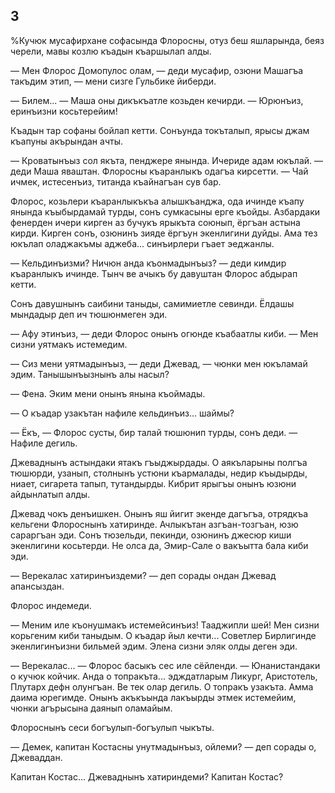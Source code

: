## 3

%Кучюк мусафирхане софасында Флоросны, отуз беш яшларында, беяз черели, мавы козлю къадын къаршылап алды.

— Мен Флорос Домопулос олам, — деди мусафир, озюни Машагъа такъдим этип, — мени сизге Гульбике йиберди.

— Билем... — Маша оны дикъкъатле козьден кечирди. — Юрюнъиз, еринъизни косьтерейим!

Къадын тар софаны бойлап кетти.
Сонъунда токъталып, ярысы джам къапуны акърындан ачты.

— Кроватынъыз сол якъта, пенджере янында.
Ичериде адам юкълай. — деди Маша яваштан.
Флоросны къаранлыкъ одагъа кирсетти.
— Чай ичмек, истесенъиз, титанда къайнагъан сув бар.

Флорос, козьлери къаранлыкъкъа алышкъанджа, ода ичинде къапу янында къыбырдамай турды, сонъ сумкасыны ерге къойды.
Азбардаки фенерден ичери кирген аз бучукъ ярыкъта союнып, ёргъан астына кирди.
Кирген сонъ, озюнинъ зияде ёргъун экенлигини дуйды.
Ама тез юкълап оладжакъмы аджеба... синъирлери гъает эеджанлы.

— Кельдинъизми?
Ничюн анда къонмадынъыз? — деди кимдир къаранлыкъ ичинде.
Тынч ве ачыкъ бу давуштан Флорос абдырап кетти.

Сонъ давушнынъ саибини таныды, самимиетле севинди.
Ёлдашы мындадыр деп ич тюшюнмеген эди.

— Афу этинъиз, — деди Флорос онынъ огюнде къабаатлы киби. — Мен сизни уятмакъ истемедим.

— Сиз мени уятмадынъыз, — деди Джевад, — чюнки мен юкъламай эдим.
Танышынъызнынъ алы насыл?

— Фена.
Эким мени онынъ янына къоймады.

— О къадар узакътан нафиле кельдинъиз... шаймы?

— Ёкъ, — Флорос сусты, бир талай тюшюнип турды, сонъ деди. — Нафиле дегиль.

Джеваднынъ астындаки ятакъ гъыджырдады.
О аякъларыны полгъа тюшюрди, узанып, столнынъ устюни къармалады, недир къыдырды, ниает, сигарета тапып, тутандырды.
Кибрит ярыгъы онынъ юзюни айдынлатып алды.

Джевад чокъ денъишкен.
Онынъ яш йигит экенде дагъгъа, отрядкъа кельгени Флороснынъ хатиринде.
Ачлыкътан азгъан-тозгъан, юзю сараргъан эди.
Сонъ тюзельди, пекинди, озюнинъ джесюр киши экенлигини косьтерди.
Не олса да, Эмир-Сале о вакъытта бала киби эди.

— Верекалас хатиринъиздеми? — деп сорады ондан Джевад апансыздан.

Флорос индемеди.

— Меним иле къонушмакъ истемейсинъиз!
Тааджипли шей!
Мен сизни корьгеним киби таныдым.
О къадар йыл кечти...
Советлер Бирлигинде экенлигинъизни бильмей эдим.
Элена сизни эляк олды деген эди.

— Верекалас... — Флорос басыкъ сес иле сёйленди. — Юнанистандаки о кучюк койчик.
Анда о топракъта... эдждатларым Ликург, Аристотель, Плутарх дефн олунгъан.
Ве тек олар дегиль.
О топракъ узакъта.
Амма даима юрегимде.
Онынъ акъкъында лакъырды этмек истемейим, чюнки агърысына даянып оламайым.

Флороснынъ сеси богъулып-богъулып чыкъты.

— Демек, капитан Костасны унутмадынъыз, ойлеми? — деп сорады о, Джеваддан.

Капитан Костас...
Джеваднынъ хатириндеми?
Капитан Костас?
